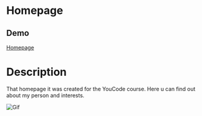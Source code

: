 # Homepage
## Demo

[Homepage](https://damian-niklasinski.github.io/homepage/)

# Description

That homepage it was created for the YouCode course. Here u can find out about my person and interests.

![Gif](https://media.giphy.com/media/BRRVSFd83lrvAXXgE0/giphy.gif)
